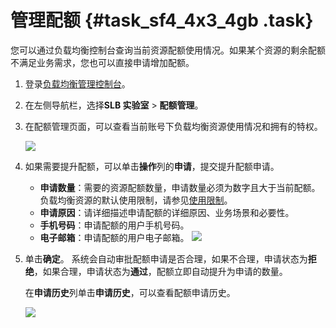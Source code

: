 # 管理配额 {#task_sf4_4x3_4gb .task}

您可以通过负载均衡控制台查询当前资源配额使用情况。如果某个资源的剩余配额不满足业务需求，您也可以直接申请增加配额。

1.  登录[负载均衡管理控制台](https://slb.console.aliyun.com/slb)。 
2.  在左侧导航栏，选择**SLB 实验室** \> **配额管理**。 
3.  在配额管理页面，可以查看当前账号下负载均衡资源使用情况和拥有的特权。 

    ![](http://static-aliyun-doc.oss-cn-hangzhou.aliyuncs.com/assets/img/120245/155738171438138_zh-CN.png)

4.  如果需要提升配额，可以单击**操作**列的**申请**，提交提升配额申请。 

    -   **申请数量**：需要的资源配额数量，申请数量必须为数字且大于当前配额。负载均衡资源的默认使用限制，请参见[使用限制](intl.zh-CN/产品限制/使用限制.md#)。
    -   **申请原因**：请详细描述申请配额的详细原因、业务场景和必要性。
    -   **手机号码**：申请配额的用户手机号码。
    -   **电子邮箱**：申请配额的用户电子邮箱。
    ![](http://static-aliyun-doc.oss-cn-hangzhou.aliyuncs.com/assets/img/120245/155738171438136_zh-CN.png)

5.  单击**确定**。 系统会自动审批配额申请是否合理，如果不合理，申请状态为**拒绝**，如果合理，申请状态为**通过**，配额立即自动提升为申请的数量。

    在**申请历史**列单击**申请历史**，可以查看配额申请历史。

    ![](http://static-aliyun-doc.oss-cn-hangzhou.aliyuncs.com/assets/img/120245/155738171538137_zh-CN.png)


